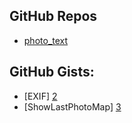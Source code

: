 GitHub Repos
------------
* [photo_text][1]

GitHub Gists:
------------
* [EXIF] [2]
* [ShowLastPhotoMap] [3]

[1]: https://github.com/humberry/photo_text
[2]: https://gist.github.com/PyDann/2ae90ccadab4c2133766
[3]: https://gist.github.com/omz/8838751